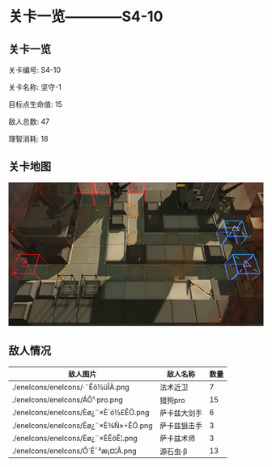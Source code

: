# 关卡一览————S4-10


## 关卡一览

关卡编号: S4-10

关卡名称: 坚守-1

目标点生命值: 15

敌人总数: 47

理智消耗: 18


## 关卡地图
![S4-10](./oprMap/S4-10.png)

## 敌人情况

| 敌人图片 | 敌人名称 | 数量  |
|---------|-----|-----|
| ./eneIcons/eneIcons/·¨Êõ½üÎÀ.png| 法术近卫  |   7  |
| ./eneIcons/eneIcons/ÁÔ¹·pro.png| 猎狗pro  |   15  |
| ./eneIcons/eneIcons/Èø¿¨×È´ó½£ÊÖ.png| 萨卡兹大剑手  |   6  |
| ./eneIcons/eneIcons/Èø¿¨×È¾Ñ»÷ÊÖ.png| 萨卡兹狙击手  |   3  |
| ./eneIcons/eneIcons/Èø¿¨×ÈÊõÊ¦.png| 萨卡兹术师  |   3  |
| ./eneIcons/eneIcons/Ô´Ê¯³æ¡¤¦Â.png| 源石虫·β  |   13  |
